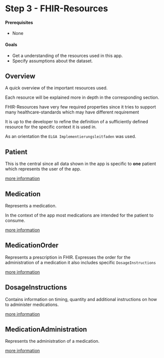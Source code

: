 # Step 3 - FHIR-Resources

#### Prerequisites
- None

#### Goals
- Get a understanding of the resources used in this app.
- Specify assumptions about the dataset.

## Overview

A quick overview of the important resources used.

Each resource will be explained more in depth in the corresponding section.

FHIR-Resources have very few required properties since it tries to support many healthcare-standards which may have different requirement

It is up to the developer to refine the definition of a sufficiently defined resource for the specific context it is used in.

As an orientation the `ELGA Implementierungsleitfaden` was used.

## Patient

This is the central since all data shown in the app is specific to __one__ patient which represents the user of the app.

[more information](FHIR-Resources/Patient/Patient.md)

## Medication
Represents a medication.

In the context of the app most medications are intended for the patient to consume.

[more information](FHIR-Resources/Medication/Medication.md)

## MedicationOrder
Represents a prescription in FHIR.
Expresses the order for the administration of a medication
it also includes specific `DosageInstructions`

[more information](FHIR-Resources/MedicationOrder/MedicationOrder.md)

## DosageInstructions
Contains information on timing, quantity and additional instructions on how to administer medications.

[more information](FHIR-Resources/DosageInstructions/DosageInstructions.md)

## MedicationAdministration
Represents the administration of a medication.

[more information](FHIR-Resources/MedicationAdministration/MedicationAdministration.md)
